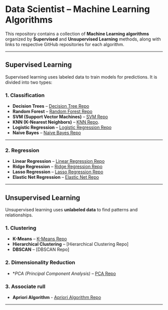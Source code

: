 
# Data Scientist – Machine Learning Algorithms

This repository contains a collection of **Machine Learning algorithms** organized by **Supervised** and **Unsupervised Learning** methods, along with links to respective GitHub repositories for each algorithm.

---

## Supervised Learning

Supervised learning uses labeled data to train models for predictions. It is divided into two types:

### 1. Classification

- **Decision Trees** – [Decision Tree Repo](https://github.com/madhumitha781/Decision-tree-ML-modal)  
- **Random Forest** – [Random Forest Repo](https://github.com/madhumitha781/crop-fertilizer-prediction)  
- **SVM (Support Vector Machines)** – [SVM Repo](https://github.com/madhumitha781/legal-app)  
- **KNN (K-Nearest Neighbors)** – [KNN Repo](https://github.com/madhumitha781/salary-pridiction-app). 
- **Logistic Regression** – [Logistic Regression Repo](https://github.com/madhumitha781/plant-pridiction-based-on-image)  
- **Naive Bayes** – [Naive Bayes Repo](https://github.com/madhumitha781/naive-bayes-modal) 

---

### 2. Regression

- **Linear Regression** – [Linear Regression Repo](https://github.com/madhumitha781/house-rent-prediction) 
- **Ridge Regression** – [Ridge Regression Repo](https://github.com/madhumitha781/house-rent-prediction)
- **Lasso Regression** – [Lasso Regression Repo](https://github.com/madhumitha781/house-rent-prediction)
- **Elastic Net Regression** – [Elastic Net Repo](https://github.com/madhumitha781/house-rent-prediction)

---

## Unsupervised Learning

Unsupervised learning uses **unlabeled data** to find patterns and relationships.

### 1. Clustering

- **K-Means** – [K-Means Repo](https://github.com/madhumitha781/airline-cost-and-time-priction-app) 
- **Hierarchical Clustering** – [Hierarchical Clustering Repo]
- **DBSCAN** – [DBSCAN Repo]

### 2. Dimensionality Reduction

- **PCA (Principal Component Analysis)* – [PCA Repo](https://github.com/madhumitha781/plant-pridiction-based-on-image)

### 3. Associate rull 
- **Apriori Algorithm** - [Apriori Algorithm Repo](https://github.com/madhumitha781/shopping-analysis)

---


